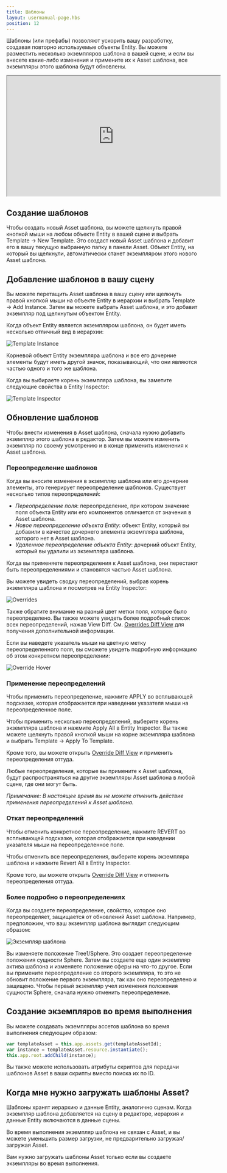 ```yaml
---
title: Шаблоны
layout: usermanual-page.hbs
position: 12
---
```


Шаблоны (или префабы) позволяют ускорить вашу разработку, создавая повторно используемые объекты Entity. Вы можете разместить несколько экземпляров шаблона в вашей сцене, и если вы внесете какие-либо изменения и примените их к Asset шаблона, все экземпляры этого шаблона будут обновлены.

<iframe loading="lazy" width="560" height="315" src="https://www.youtube.com/embed/2HV8Ib6wYRc" title="Templates Overview" allowfullscreen></iframe>

## Создание шаблонов

Чтобы создать новый Asset шаблона, вы можете щелкнуть правой кнопкой мыши на любом объекте Entity в вашей сцене и выбрать Template &rarr; New Template. Это создаст новый Asset шаблона и добавит его в вашу текущую выбранную папку в панели Asset. Объект Entity, на который вы щелкнули, автоматически станет экземпляром этого нового Asset шаблона.

## Добавление шаблонов в вашу сцену

Вы можете перетащить Asset шаблона в вашу сцену или щелкнуть правой кнопкой мыши на объекте Entity в иерархии и выбрать Template &rarr; Add Instance. Затем вы можете выбрать Asset шаблона, и это добавит экземпляр под щелкнутым объектом Entity.

Когда объект Entity является экземпляром шаблона, он будет иметь несколько отличный вид в иерархии:

![Template Instance][1]

Корневой объект Entity экземпляра шаблона и все его дочерние элементы будут иметь другой значок, показывающий, что они являются частью одного и того же шаблона.

Когда вы выбираете корень экземпляра шаблона, вы заметите следующие свойства в Entity Inspector:

![Template Inspector][2]

## Обновление шаблонов

Чтобы внести изменения в Asset шаблона, сначала нужно добавить экземпляр этого шаблона в редактор. Затем вы можете изменить экземпляр по своему усмотрению и в конце применить изменения к Asset шаблона.

### Переопределение шаблонов

Когда вы вносите изменения в экземпляр шаблона или его дочерние элементы, это генерирует переопределение шаблонов. Существует несколько типов переопределений:
* *Переопределение поля*: переопределение, при котором значение поля объекта Entity или его компонентов отличается от значения в Asset шаблона.
* *Новое переопределение объекта Entity*: объект Entity, который вы добавили в качестве дочернего элемента экземпляра шаблона, которого нет в Asset шаблона.
* *Удаленное переопределение объекта Entity*: дочерний объект Entity, который вы удалили из экземпляра шаблона.

Когда вы применяете переопределения к Asset шаблона, они перестают быть переопределениями и становятся частью Asset шаблона.

Вы можете увидеть сводку переопределений, выбрав корень экземпляра шаблона и посмотрев на Entity Inspector:

![Overrides][3]

Также обратите внимание на разный цвет метки поля, которое было переопределено. Вы также можете увидеть более подробный список всех переопределений, нажав View Diff. См. [Overrides Diff View][4] для получения дополнительной информации.

Если вы наведете указатель мыши на цветную метку переопределенного поля, вы сможете увидеть подробную информацию об этом конкретном переопределении:

![Override Hover][5]

### Применение переопределений

Чтобы применить переопределение, нажмите APPLY во всплывающей подсказке, которая отображается при наведении указателя мыши на переопределенное поле.

Чтобы применить несколько переопределений, выберите корень экземпляра шаблона и нажмите Apply All в Entity Inspector. Вы также можете щелкнуть правой кнопкой мыши на корне экземпляра шаблона и выбрать Template &rarr; Apply To Template.

Кроме того, вы можете открыть [Override Diff View][4] и применить переопределения оттуда.

Любые переопределения, которые вы примените к Asset шаблона, будут распространяться на другие экземпляры Asset шаблона в любой сцене, где они могут быть.

*Примечание: В настоящее время вы не можете отменить действие применения переопределений к Asset шаблона.*

### Откат переопределений

Чтобы отменить конкретное переопределение, нажмите REVERT во всплывающей подсказке, которая отображается при наведении указателя мыши на переопределенное поле.

Чтобы отменить все переопределения, выберите корень экземпляра шаблона и нажмите Revert All в Entity Inspector.

Кроме того, вы можете открыть [Override Diff View][4] и отменить переопределения оттуда.

### Более подробно о переопределениях

Когда вы создаете переопределение, свойство, которое оно переопределяет, защищается от обновлений Asset шаблона. Например, предположим, что ваш экземпляр шаблона выглядит следующим образом:

![Экземпляр шаблона][1]

Вы изменяете положение Tree1/Sphere. Это создает переопределение положения сущности Sphere. Затем вы создаете еще один экземпляр актива шаблона и изменяете положение сферы на что-то другое. Если вы примените переопределение со второго экземпляра, то это не обновит положение первого экземпляра, так как оно переопределено и защищено. Чтобы первый экземпляр учел изменения положения сущности Sphere, сначала нужно отменить переопределение.

## Создание экземпляров во время выполнения

Вы можете создавать экземпляры ассетов шаблона во время выполнения следующим образом:

```javascript
var templateAsset = this.app.assets.get(templateAssetId);
var instance = templateAsset.resource.instantiate();
this.app.root.addChild(instance);
```

Вы также можете использовать атрибуты скриптов для передачи шаблонов Asset в ваши скрипты вместо поиска их по ID.

## Когда мне нужно загружать шаблоны Asset?

Шаблоны хранят иерархию и данные Entity, аналогично сценам. Когда экземпляр шаблона добавляется на сцену в редакторе, иерархия и данные Entity включаются в данные сцены.

Во время выполнения экземпляр шаблона не связан с Asset, и вы можете уменьшить размер загрузки, не предварительно загружая/загружая Asset.

Вам нужно загружать шаблоны Asset только если вы создаете экземпляры во время выполнения.

[1]: /images/user-manual/templates/hierarchy.png
[2]: /images/user-manual/templates/inspector.png
[3]: /images/user-manual/templates/override.png
[4]: /user-manual/templates/diff
[5]: /images/user-manual/templates/override-hover.png
